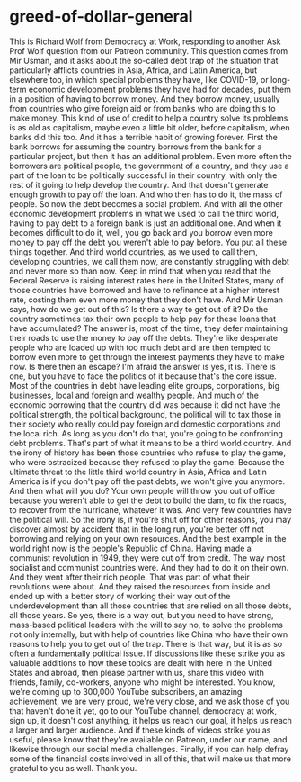 
# greed-of-dollar-general
This is Richard Wolf from Democracy at Work, responding to another Ask Prof Wolf question
from our Patreon community.
This question comes from Mir Usman, and it asks about the so-called debt trap of the situation
that particularly afflicts countries in Asia, Africa, and Latin America, but elsewhere
too, in which special problems they have, like COVID-19, or long-term economic development
problems they have had for decades, put them in a position of having to borrow money.
And they borrow money, usually from countries who give foreign aid or from banks who are
doing this to make money.
This kind of use of credit to help a country solve its problems is as old as capitalism,
maybe even a little bit older, before capitalism, when banks did this too.
And it has a terrible habit of growing forever.
First the bank borrows for assuming the country borrows from the bank for a particular project,
but then it has an additional problem.
Even more often the borrowers are political people, the government of a country, and they
use a part of the loan to be politically successful in their country, with only the rest of it
going to help develop the country.
And that doesn't generate enough growth to pay off the loan.
And who then has to do it, the mass of people.
So now the debt becomes a social problem.
And with all the other economic development problems in what we used to call the third world,
having to pay debt to a foreign bank is just an additional one.
And when it becomes difficult to do it, well, you go back and you borrow even more money
to pay off the debt you weren't able to pay before.
You put all these things together.
And third world countries, as we used to call them, developing countries, we call them
now, are constantly struggling with debt and never more so than now.
Keep in mind that when you read that the Federal Reserve is raising interest rates here in
the United States, many of those countries have borrowed and have to refinance at a higher
interest rate, costing them even more money that they don't have.
And Mir Usman says, how do we get out of this?
Is there a way to get out of it?
Do the country sometimes tax their own people to help pay for these loans that have accumulated?
The answer is, most of the time, they defer maintaining their roads to use the money to
pay off the debts.
They're like desperate people who are loaded up with too much debt and are then tempted
to borrow even more to get through the interest payments they have to make now.
Is there then an escape?
I'm afraid the answer is yes, it is.
There is one, but you have to face the politics of it because that's the core issue.
Most of the countries in debt have leading elite groups, corporations, big businesses,
local and foreign and wealthy people.
And much of the economic borrowing that the country did was because it did not have the
political strength, the political background, the political will to tax those in their
society who really could pay foreign and domestic corporations and the local rich.
As long as you don't do that, you're going to be confronting debt problems.
That's part of what it means to be a third world country.
And the irony of history has been those countries who refuse to play the game, who were
ostracized because they refused to play the game.
Because the ultimate threat to the little third world country in Asia, Africa and Latin
America is if you don't pay off the past debts, we won't give you anymore.
And then what will you do?
Your own people will throw you out of office because you weren't able to get the debt
to build the dam, to fix the roads, to recover from the hurricane, whatever it was.
And very few countries have the political will.
So the irony is, if you're shut off for other reasons, you may discover almost by accident
that in the long run, you're better off not borrowing and relying on your own resources.
And the best example in the world right now is the people's Republic of China.
Having made a communist revolution in 1949, they were cut off from credit.
The way most socialist and communist countries were.
And they had to do it on their own.
And they went after their rich people.
That was part of what their revolutions were about.
And they raised the resources from inside and ended up with a better story of working
their way out of the underdevelopment than all those countries that are relied on all
those debts, all those years.
So yes, there is a way out, but you need to have strong, mass-based political leaders
with the will to say no, to solve the problems not only internally, but with help of countries
like China who have their own reasons to help you to get out of the trap.
There is that way, but it is as so often a fundamentally political issue.
If discussions like these strike you as valuable additions to how these topics are dealt
with here in the United States and abroad, then please partner with us, share this video
with friends, family, co-workers, anyone who might be interested.
You know, we're coming up to 300,000 YouTube subscribers, an amazing achievement, we
are very proud, we're very close, and we ask those of you that haven't done it yet,
go to our YouTube channel, democracy at work, sign up, it doesn't cost anything, it helps
us reach our goal, it helps us reach a larger and larger audience.
And if these kinds of videos strike you as useful, please know that they're available
on Patreon, under our name, and likewise through our social media challenges.
Finally, if you can help defray some of the financial costs involved in all of this,
that will make us that more grateful to you as well.
Thank you.
